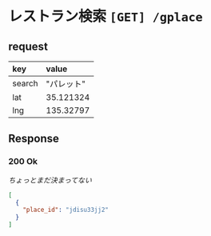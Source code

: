 # レストラン検索 `[GET] /gplace`

## request
|key|value|
|:--|:--|
|search|"パレット"|
|lat|35.121324|
|lng|135.32797|

## Response
### 200 Ok
*ちょっとまだ決まってない*

```json
[
  {
    "place_id": "jdisu33jj2"
  }
]
```